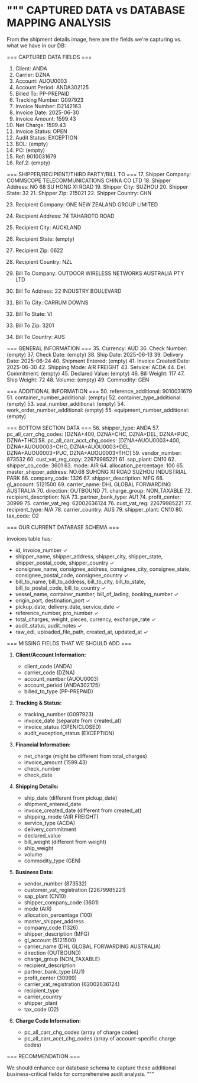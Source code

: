 """
CAPTURED DATA vs DATABASE MAPPING ANALYSIS
===========================================

From the shipment details image, here are the fields we're capturing vs. what we have in our DB:

=== CAPTURED DATA FIELDS ===
1. Client: ANDA
2. Carrier: DZNA  
3. Account: AUOU0003
4. Account Period: ANDA302125
5. Billed To: PP-PREPAID
6. Tracking Number: G097923
7. Invoice Number: D2142163
8. Invoice Date: 2025-06-30
9. Invoice Amount: 1599.43
10. Net Charge: 1599.43
11. Invoice Status: OPEN
12. Audit Status: EXCEPTION
13. BOL: (empty)
14. PO: (empty)
15. Ref: 9010031679
16. Ref.2: (empty)

=== SHIPPER/RECIPIENT/THIRD PARTY/BILL TO ===
17. Shipper Company: COMMSCOPE TELECOMMUNICATIONS CHINA CO LTD
18. Shipper Address: NO 68 SU HONG XI ROAD
19. Shipper City: SUZHOU
20. Shipper State: 32
21. Shipper Zip: 215021
22. Shipper Country: CHN

23. Recipient Company: ONE NEW ZEALAND GROUP LIMITED
24. Recipient Address: 74 TAHAROTO ROAD
25. Recipient City: AUCKLAND
26. Recipient State: (empty)
27. Recipient Zip: 0622
28. Recipient Country: NZL

29. Bill To Company: OUTDOOR WIRELESS NETWORKS AUSTRALIA PTY LTD
30. Bill To Address: 22 INDUSTRY BOULEVARD
31. Bill To City: CARRUM DOWNS
32. Bill To State: VI
33. Bill To Zip: 3201
34. Bill To Country: AUS

=== GENERAL INFORMATION ===
35. Currency: AUD
36. Check Number: (empty)
37. Check Date: (empty)
38. Ship Date: 2025-06-13
39. Delivery Date: 2025-06-24
40. Shipment Entered: (empty)
41. Invoice Created Date: 2025-06-30
42. Shipping Mode: AIR FREIGHT
43. Service: ACDA
44. Del. Commitment: (empty)
45. Declared Value: (empty)
46. Bill Weight: 117
47. Ship Weight: 72
48. Volume: (empty)
49. Commodity: GEN

=== ADDITIONAL INFORMATION ===
50. reference_additional: 9010031679
51. container_number_additional: (empty)
52. container_type_additional: (empty)
53. seal_number_additional: (empty)
54. work_order_number_additional: (empty)
55. equipment_number_additional: (empty)

=== BOTTOM SECTION DATA ===
56. shipper_type: ANDA
57. pc_all_carr_chg_codes: [DZNA+400, DZNA+CHC, DZNA+DEL, DZNA+PUC, DZNA+THC]
58. pc_all_carr_acct_chg_codes: [DZNA+AUOU0003+400, DZNA+AUOU0003+CHC, DZNA+AUOU0003+DEL, DZNA+AUOU0003+PUC, DZNA+AUOU0003+THC]
59. vendor_number: 873532
60. cust_vat_reg_copy: 22679985221
61. sap_plant: CN10
62. shipper_co_code: 3601
63. mode: AIR
64. allocation_percentage: 100
65. master_shipper_address: NO.68 SUHONG XI ROAD SUZHOU INDUSTRIAL PARK
66. company_code: 1326
67. shipper_description: MFG
68. gl_account: 5121500
69. carrier_name: DHL GLOBAL FORWARDING AUSTRALIA
70. direction: OUTBOUND
71. charge_group: NON_TAXABLE
72. recipient_description: N/A
73. partner_bank_type: AU1
74. profit_center: 30999
75. carrier_vat_reg: 62002636124
76. cust_vat_reg: 22679985221
77. recipient_type: N/A
78. carrier_country: AUS
79. shipper_plant: CN10
80. tax_code: O2

=== OUR CURRENT DATABASE SCHEMA ===

invoices table has:
- id, invoice_number ✓
- shipper_name, shipper_address, shipper_city, shipper_state, shipper_postal_code, shipper_country ✓
- consignee_name, consignee_address, consignee_city, consignee_state, consignee_postal_code, consignee_country ✓
- bill_to_name, bill_to_address, bill_to_city, bill_to_state, bill_to_postal_code, bill_to_country ✓
- vessel_name, container_number, bill_of_lading, booking_number ✓
- origin_port, destination_port ✓
- pickup_date, delivery_date, service_date ✓
- reference_number, pro_number ✓
- total_charges, weight, pieces, currency, exchange_rate ✓
- audit_status, audit_notes ✓
- raw_edi, uploaded_file_path, created_at, updated_at ✓

=== MISSING FIELDS THAT WE SHOULD ADD ===

1. **Client/Account Information:**
   - client_code (ANDA)
   - carrier_code (DZNA)
   - account_number (AUOU0003)
   - account_period (ANDA302125)
   - billed_to_type (PP-PREPAID)

2. **Tracking & Status:**
   - tracking_number (G097923)
   - invoice_date (separate from created_at)
   - invoice_status (OPEN/CLOSED)
   - audit_exception_status (EXCEPTION)

3. **Financial Information:**
   - net_charge (might be different from total_charges)
   - invoice_amount (1599.43)
   - check_number
   - check_date

4. **Shipping Details:**
   - ship_date (different from pickup_date)
   - shipment_entered_date
   - invoice_created_date (different from created_at)
   - shipping_mode (AIR FREIGHT)
   - service_type (ACDA)
   - delivery_commitment
   - declared_value
   - bill_weight (different from weight)
   - ship_weight
   - volume
   - commodity_type (GEN)

5. **Business Data:**
   - vendor_number (873532)
   - customer_vat_registration (22679985221)
   - sap_plant (CN10)
   - shipper_company_code (3601)
   - mode (AIR)
   - allocation_percentage (100)
   - master_shipper_address
   - company_code (1326)
   - shipper_description (MFG)
   - gl_account (5121500)
   - carrier_name (DHL GLOBAL FORWARDING AUSTRALIA)
   - direction (OUTBOUND)
   - charge_group (NON_TAXABLE)
   - recipient_description
   - partner_bank_type (AU1)
   - profit_center (30999)
   - carrier_vat_registration (62002636124)
   - recipient_type
   - carrier_country
   - shipper_plant
   - tax_code (O2)

6. **Charge Code Information:**
   - pc_all_carr_chg_codes (array of charge codes)
   - pc_all_carr_acct_chg_codes (array of account-specific charge codes)

=== RECOMMENDATION ===

We should enhance our database schema to capture these additional business-critical fields for comprehensive audit analysis.
"""
